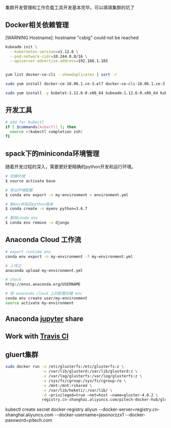 集群开发管理和工作负载工具开发基本完毕。可以填填集群的坑了

## Docker相关依赖管理

[WARNING Hostname]: hostname "csbig" could not be reached

```bash
kubeadm init \
  --kubernetes-version=v1.12.6 \
  --pod-network-cidr=10.244.0.0/16 \
  --apiserver-advertise-address=192.168.1.185


yum list docker-ce-cli --showduplicates | sort -r

sudo yum install docker-ce-18.06.1.ce-3.el7 docker-ce-cli-18.06.1.ce-3.el7 containerd.io

sudo yum install -y kubelet-1.12.6-0.x86_64 kubeadm-1.12.6-0.x86_64 kubectl-1.12.6-0.x86_64
```

## 开发工具

```bash
# add for kubectl
if [ $commands[kubectl] ]; then
  source <(kubectl completion zsh)
fi
```

## spack下的miniconda环境管理

随着开发过程的深入，需要更好更精确的python开发和运行环境。

```bash
# 切换环境
$ source activate base

# 导出环境配置
$ conda env export -n my-environment > environment.yml

# 新env并指定python版本
$ conda create -n myenv python=3.6.7

# 删除conda env
$ conda env remove -n django


```

## Anaconda Cloud 工作流
```bash
# export runtime env
conda env export -n my-environment -f my-environment.yml

# 上传之
anaconda upload my-environment.yml

# check
http://envs.anaconda.org/USERNAME

# 用 anaconda cloud 上的配置创建 env
conda env create user/my-environment
source activate my-environment
```

## Anaconda [jupyter](http://docs.anaconda.com/anaconda-cloud/user-guide/tasks/work-with-notebooks/) share


## Work with [Travis CI](https://docs.conda.io/projects/conda/en/latest/user-guide/tasks/use-conda-with-travis-ci.html#the-travis-yml-file)

## gluert集群

```bash
sudo docker run -v /etc/glusterfs:/etc/glusterfs:z \
                -v /var/lib/glusterd:/var/lib/glusterd:z \
                -v /var/log/glusterfs:/var/log/glusterfs:z \
                -v /sys/fs/cgroup:/sys/fs/cgroup:ro \
                -v /mnt:/mnt:rshared \
                -v /var/lib/heketi/:/var/lib/ \
                -d —privileged=true —net=host —name=gluster-4.0.2 \
                registry.cn-shanghai.aliyuncs.com/pitech-docker-hub/gluster-centos:v4.0.2
```

kubectl create secret docker-registry aliyun --docker-server=registry.cn-shanghai.aliyuncs.com --docker-username=jasonorzzx1 --docker-password=pitech.com